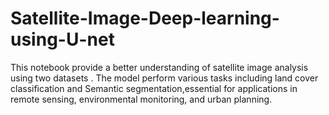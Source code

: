 # Satellite-Image-Deep-learning-using-U-net
This notebook provide a better understanding of satellite image analysis using two datasets . The model perform various tasks including land cover classification and Semantic segmentation,essential for applications in remote sensing, environmental monitoring, and urban planning.
